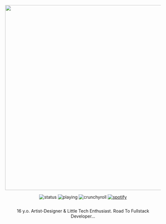 <div align="center" class="head-me" style="display: flex; flex-flow: column wrap;">
  <img src="https://i.postimg.cc/T342N6zz/STL219448-removebg-preview.png" width="600" height="600"/>

  <img src="https://api.statusbadges.me/badge/status/345556922440876032?simple=true" alt="status"> <img src="https://api.statusbadges.me/badge/playing/345556922440876032" alt="playing"> <img src="https://api.statusbadges.me/badge/crunchyroll/345556922440876032" alt="crunchyroll"> <a href="https://api.statusbadges.me/openspotify/345556922440876032" target="_blank" rel="noopener"><img src="https://api.statusbadges.me/badge/spotify/345556922440876032" alt="spotify"></a>

16 y.o. Artist-Designer & Little Tech Enthusiast.
Road To Fullstack Developer...
</div>


